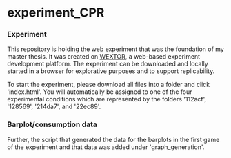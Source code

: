 # experiment_CPR
### Experiment
This repository is holding the web experiment that was the foundation of my master thesis. It was created on [WEXTOR](https://wextor.eu/wextor/en/), a web-based experiment development platform. The experiment can be downloaded and locally started in a browser for explorative purposes and to support replicability.

To start the experiment, please download all files into a folder and click 'index.html'. You will automatically be assigned to one of the four experimental conditions which are represented by the folders '112acf', '128569', '214da7', and '22ec89'.

### Barplot/consumption data
Further, the script that generated the data for the barplots in the first game of the experiment and that data was added under 'graph_generation'.
